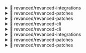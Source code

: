 
<details> <summary>👀 revanced/revanced-integrations </summary>

**Release Version** - [v1.3.2](https://github.com/ReVanced/revanced-integrations/releases/tag/v1.3.2)<br>**Changelog** -<br> ## [1.3.2](https://github.com/ReVanced/revanced-integrations/compare/v1.3.1...v1.3.2) (2024-02-08)


### Bug Fixes

* **YouTube - Litho Filter:** Ignore null buffers ([#565](https://github.com/ReVanced/revanced-integrations/issues/565)) ([f72faa7](https://github.com/ReVanced/revanced-integrations/commit/f72faa761cca306952f270208bee4a8f59c59dda))



**Published at** -<br> 2024-02-08T19:19:02Z<br><sub>Change logs generated by [Docker Py Revanced](https://github.com/nikhilbadyal/docker-py-revanced)</sub>
</details>
<details> <summary>👀 revanced/revanced-patches </summary>

**Release Version** - [v4.2.0](https://github.com/ReVanced/revanced-patches/releases/tag/v4.2.0)<br>**Changelog** -<br> # [4.2.0](https://github.com/ReVanced/revanced-patches/compare/v4.1.0...v4.2.0) (2024-02-08)


### Bug Fixes

* **Infinity for Reddit - Unlock subscription:** Do not crash by patching billing client ([7d76e2e](https://github.com/ReVanced/revanced-patches/commit/7d76e2e43c69b2b75f40a15a9147d041c77cbcd9))


### Features

* **X:** Add `Hide view count` patch ([bf064ec](https://github.com/ReVanced/revanced-patches/commit/bf064ecc1d5de8b592d14d34acfa1a4314c374ba))
* **X:** Add `Unlock downloads` patch ([2c20844](https://github.com/ReVanced/revanced-patches/commit/2c20844eaae698f185a9d321e2c70bde4b485cee))



**Published at** -<br> 2024-02-08T19:18:12Z<br><sub>Change logs generated by [Docker Py Revanced](https://github.com/nikhilbadyal/docker-py-revanced)</sub>
</details>
<details> <summary>👀 revanced/revanced-patches </summary>

**Release Version** - [v4.2.0](https://github.com/ReVanced/revanced-patches/releases/tag/v4.2.0)<br>**Changelog** -<br> # [4.2.0](https://github.com/ReVanced/revanced-patches/compare/v4.1.0...v4.2.0) (2024-02-08)


### Bug Fixes

* **Infinity for Reddit - Unlock subscription:** Do not crash by patching billing client ([7d76e2e](https://github.com/ReVanced/revanced-patches/commit/7d76e2e43c69b2b75f40a15a9147d041c77cbcd9))


### Features

* **X:** Add `Hide view count` patch ([bf064ec](https://github.com/ReVanced/revanced-patches/commit/bf064ecc1d5de8b592d14d34acfa1a4314c374ba))
* **X:** Add `Unlock downloads` patch ([2c20844](https://github.com/ReVanced/revanced-patches/commit/2c20844eaae698f185a9d321e2c70bde4b485cee))



**Published at** -<br> 2024-02-08T19:18:12Z<br><sub>Change logs generated by [Docker Py Revanced](https://github.com/nikhilbadyal/docker-py-revanced)</sub>
</details>
<details> <summary>👀 revanced/revanced-cli </summary>

**Release Version** - [v4.4.0](https://github.com/ReVanced/revanced-cli/releases/tag/v4.4.0)<br>**Changelog** -<br> # [4.4.0](https://github.com/ReVanced/revanced-cli/compare/v4.3.0...v4.4.0) (2023-12-28)


### Bug Fixes

* Add missing punctuation in command description ([8210351](https://github.com/ReVanced/revanced-cli/commit/821035107d7264580275f395e9e3fcef91394afd))


### Features

* Log saved patched APK file path ([16109bd](https://github.com/ReVanced/revanced-cli/commit/16109bd8bc6236debf71cbc8db78fe452b2ed00d))



**Published at** -<br> 2023-12-28T21:35:25Z<br><sub>Change logs generated by [Docker Py Revanced](https://github.com/nikhilbadyal/docker-py-revanced)</sub>
</details>
<details> <summary>👀 revanced/revanced-cli </summary>

**Release Version** - [v4.4.0](https://github.com/ReVanced/revanced-cli/releases/tag/v4.4.0)<br>**Changelog** -<br> # [4.4.0](https://github.com/ReVanced/revanced-cli/compare/v4.3.0...v4.4.0) (2023-12-28)


### Bug Fixes

* Add missing punctuation in command description ([8210351](https://github.com/ReVanced/revanced-cli/commit/821035107d7264580275f395e9e3fcef91394afd))


### Features

* Log saved patched APK file path ([16109bd](https://github.com/ReVanced/revanced-cli/commit/16109bd8bc6236debf71cbc8db78fe452b2ed00d))



**Published at** -<br> 2023-12-28T21:35:25Z<br><sub>Change logs generated by [Docker Py Revanced](https://github.com/nikhilbadyal/docker-py-revanced)</sub>
</details>
<details> <summary>👀 revanced/revanced-integrations </summary>

**Release Version** - [v1.3.2](https://github.com/ReVanced/revanced-integrations/releases/tag/v1.3.2)<br>**Changelog** -<br> ## [1.3.2](https://github.com/ReVanced/revanced-integrations/compare/v1.3.1...v1.3.2) (2024-02-08)


### Bug Fixes

* **YouTube - Litho Filter:** Ignore null buffers ([#565](https://github.com/ReVanced/revanced-integrations/issues/565)) ([f72faa7](https://github.com/ReVanced/revanced-integrations/commit/f72faa761cca306952f270208bee4a8f59c59dda))



**Published at** -<br> 2024-02-08T19:19:02Z<br><sub>Change logs generated by [Docker Py Revanced](https://github.com/nikhilbadyal/docker-py-revanced)</sub>
</details>
<details> <summary>👀 revanced/revanced-patches </summary>

**Release Version** - [v4.2.0](https://github.com/ReVanced/revanced-patches/releases/tag/v4.2.0)<br>**Changelog** -<br> # [4.2.0](https://github.com/ReVanced/revanced-patches/compare/v4.1.0...v4.2.0) (2024-02-08)


### Bug Fixes

* **Infinity for Reddit - Unlock subscription:** Do not crash by patching billing client ([7d76e2e](https://github.com/ReVanced/revanced-patches/commit/7d76e2e43c69b2b75f40a15a9147d041c77cbcd9))


### Features

* **X:** Add `Hide view count` patch ([bf064ec](https://github.com/ReVanced/revanced-patches/commit/bf064ecc1d5de8b592d14d34acfa1a4314c374ba))
* **X:** Add `Unlock downloads` patch ([2c20844](https://github.com/ReVanced/revanced-patches/commit/2c20844eaae698f185a9d321e2c70bde4b485cee))



**Published at** -<br> 2024-02-08T19:18:12Z<br><sub>Change logs generated by [Docker Py Revanced](https://github.com/nikhilbadyal/docker-py-revanced)</sub>
</details>
<details> <summary>👀 revanced/revanced-patches </summary>

**Release Version** - [v4.2.0](https://github.com/ReVanced/revanced-patches/releases/tag/v4.2.0)<br>**Changelog** -<br> # [4.2.0](https://github.com/ReVanced/revanced-patches/compare/v4.1.0...v4.2.0) (2024-02-08)


### Bug Fixes

* **Infinity for Reddit - Unlock subscription:** Do not crash by patching billing client ([7d76e2e](https://github.com/ReVanced/revanced-patches/commit/7d76e2e43c69b2b75f40a15a9147d041c77cbcd9))


### Features

* **X:** Add `Hide view count` patch ([bf064ec](https://github.com/ReVanced/revanced-patches/commit/bf064ecc1d5de8b592d14d34acfa1a4314c374ba))
* **X:** Add `Unlock downloads` patch ([2c20844](https://github.com/ReVanced/revanced-patches/commit/2c20844eaae698f185a9d321e2c70bde4b485cee))



**Published at** -<br> 2024-02-08T19:18:12Z<br><sub>Change logs generated by [Docker Py Revanced](https://github.com/nikhilbadyal/docker-py-revanced)</sub>
</details>